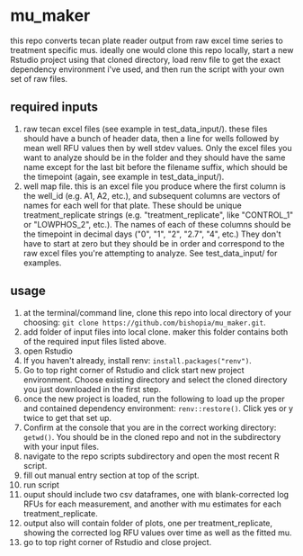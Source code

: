 # mu_maker
this repo converts tecan plate reader output from raw excel time series to treatment specific mus. ideally one would clone this repo locally, start a new Rstudio project using that cloned directory, load renv file to get the exact dependency environment i've used, and then run the script with your own set of raw files.

## required inputs
1. raw tecan excel files (see example in test_data_input/). these files should have a bunch of header data, then a line for wells followed by mean well RFU values then by well stdev values. Only the excel files you want to analyze should be in the folder and they should have the same name except for the last bit before the filename suffix, which should be the timepoint (again, see example in test_data_input/). 
2. well map file. this is an excel file you produce where the first column is the well_id (e.g. A1, A2, etc.), and subsequent columns are vectors of names for each well for that plate. These should be unique treatment_replicate strings (e.g. "treatment_replicate", like "CONTROL_1" or "LOWPHOS_2", etc.). The names of each of these columns should be the timepoint in decimal days ("0", "1", "2", "2.7", "4", etc.) They don't have to start at zero but they should be in order and correspond to the raw excel files you're attempting to analyze. See test_data_input/ for examples. 

## usage
1. at the terminal/command line, clone this repo into local directory of your choosing: `git clone https://github.com/bishopia/mu_maker.git`.
2. add folder of input files into local clone. maker this folder contains both of the required input files listed above.
3. open Rstudio
4. If you haven't already, install renv: `install.packages("renv")`.
5. Go to top right corner of Rstudio and click start new project environment. Choose existing directory and select the cloned directory you just downloaded in the first step.
6. once the new project is loaded, run the following to load up the proper and contained dependency environment: `renv::restore()`. Click yes or y twice to get that set up.
7. Confirm at the console that you are in the correct working directory: `getwd()`. You should be in the cloned repo and not in the subdirectory with your input files.
8. navigate to the repo scripts subdirectory and open the most recent R script.
9. fill out manual entry section at top of the script.
10. run script
11. ouput should include two csv dataframes, one with blank-corrected log RFUs for each measurement, and another with mu estimates for each treatment_replicate.
12. output also will contain folder of plots, one per treatment_replicate, showing the corrected log RFU values over time as well as the fitted mu.
13. go to top right corner of Rstudio and close project. 
